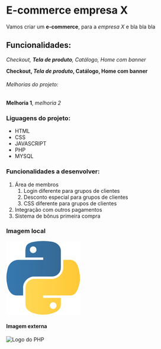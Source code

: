 # E-commerce empresa X

Vamos criar um **e-commerce**, para a *empresa X*  e bla bla bla

## Funcionalidades:

_Checkout, **Tela de produto**, Catálogo, Home com banner_

**Checkout, _Tela de produto_, Catálogo, Home com banner**

###### Melhorias do projeto:

__Melhoria 1__, _melhoria 2_

### Liguagens do projeto:

* HTML
* CSS
* JAVASCRIPT
* PHP
* MYSQL

### Funcionalidades a desenvolver:

1. Área de membros
    1. Login diferente para grupos de clientes
    2. Desconto especial para grupos de clientes
    3. CSS diferente para grupos de clientes
2. Integração com outros pagamentos
3. Sistema de bônus primeira compra

### Imagem local

![Logo do Python](img/logo.png)

#### Imagem externa

![Logo do PHP](https://upload.wikimedia.org/wikipedia/commons/thumb/2/27/PHP-logo.svg/711px-PHP-logo.svg.png)



